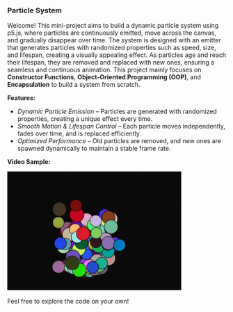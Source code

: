 ### Particle System

Welcome! This mini-project aims to build a dynamic particle system using p5.js, where particles are continuously emitted, move across the canvas, and gradually disappear over time. The system is designed with an emitter that generates particles with randomized properties such as speed, size, and lifespan, creating a visually appealing effect. As particles age and reach their lifespan, they are removed and replaced with new ones, ensuring a seamless and continuous animation. This project mainly focuses on **Constructor Functions**, **Object-Oriented Programming (OOP)**, and **Encapsulation** to build a system from scratch.

**Features:**

- _Dynamic Particle Emission_ – Particles are generated with randomized properties, creating a unique effect every time.
- _Smooth Motion & Lifespan Control_ – Each particle moves independently, fades over time, and is replaced efficiently.
- _Optimized Performance_ – Old particles are removed, and new ones are spawned dynamically to maintain a stable frame rate.

**Video Sample:**

<img src='https://github.com/Kiana-Jafari/Particle-System/blob/main/ParticleSystem.gif' width='400'></img>

Feel free to explore the code on your own!
